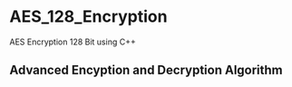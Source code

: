 # AES_128_Encryption
AES Encryption 128 Bit using C++

## Advanced Encyption and Decryption Algorithm
  
  

